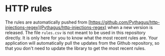 # HTTP rules
The rules are automatically pushed from [https://github.com/Pythagus/http-injections-regex](Pythagus/http-injections-regex) when a new version is released. The file `rules.csv` is not meant to be used in this repository directly. It is only here for you to know what the most recent rules are. Your application will automatically pull the updates from the Github repository, so that you don't need to update the library to get the most recent rules.